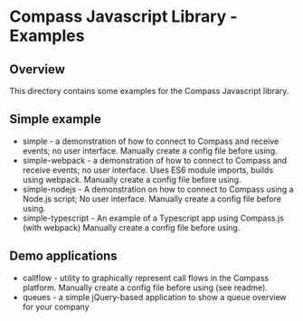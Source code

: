 Compass Javascript Library - Examples
=============

Overview
---------

This directory contains some examples for the Compass Javascript library.

Simple example
---------

* simple - a demonstration of how to connect to Compass and receive events; no user interface.
    Manually create a config file before using.
* simple-webpack - a demonstration of how to connect to Compass and receive events; no user interface.
    Uses ES6 module imports, builds using webpack.
    Manually create a config file before using.
* simple-nodejs - A demonstration on how to connect to Compass using a Node.js script; No user interface.
    Manually create a config file before using.
* simple-typescript - An example of a Typescript app using Compass.js (with webpack)
    Manually create a config file before using.

Demo applications
---------
    
* callflow - utility to graphically represent call flows in the Compass platform.
    Manually create a config file before using (see readme).
* queues - a simple jQuery-based application to show a queue overview for your company
